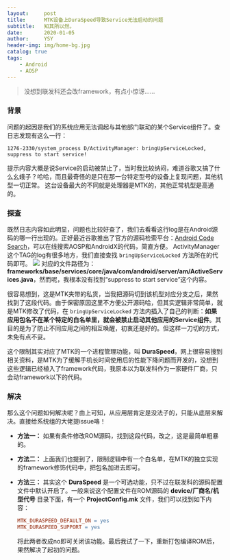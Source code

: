 ```yaml
---
layout:     post
title:      MTK设备上DuraSpeed导致Service无法启动的问题
subtitle:   知其所以然。
date:       2020-01-05
author:     YSY
header-img: img/home-bg.jpg
catalog: true
tags:
    - Android
    - AOSP
---
```


> 没想到联发科还会改framework，有点小惊讶……

### 背景

问题的起因是我们的系统应用无法调起与其他部门联动的某个Service组件了。查日志发现有这么一行：

```shell
1276-2330/system_process D/ActivityManager: bringUpServiceLocked, suppress to start service!
```

提示内容大概是说Service的启动被禁止了，当时我比较纳闷，难道谷歌又搞了什么幺蛾子？哈哈，而且最奇怪的是只在那一台特定型号的设备上复现问题，其他机型一切正常。
这台设备最大的不同就是处理器是MTK的，其他正常机型是高通的。

### 探查

既然日志内容如此明显，问题也比较好查了，我们去看看这行log是在Android源码的哪一行出现的。正好最近谷歌推出了官方的源码检索平台：[Android Code Search](https://cs.android.com/)，可以在线搜索AOSP和AndroidX的代码，简直方便。
ActivityManager这个TAG的log有很多地方，我们直接查找 `bringUpServiceLocked` 方法所在的代码即可。
![](https://blog.ysy950803.top/img/posts/5adaf90015557b67489f4c1393743436.webp)
对应的文件路径为：**frameworks/base/services/core/java/com/android/server/am/ActiveServices.java**，然而呢，我根本没有找到“suppress to start service”这个内容。

很容易想到，这是MTK夹带的私货，当我把源码切到该机型对应分支之后，果然找到了这段代码。由于保密原因这里不方便公开源码哈，但其实逻辑非常简单，就是MTK修改了代码，在 ``bringUpServiceLocked`` 方法内插入了自己的判断：**如果应用包名不在某个特定的白名单里，就会被禁止启动其他应用的Service组件**。其目的是为了防止不同应用之间的相互唤醒，初衷还是好的。但这样一刀切的方式，未免有点不妥。

这个限制其实对应了MTK的一个进程管理功能，叫 **DuraSpeed**，网上很容易搜到相关资料，是MTK为了缓解手机长时间使用后的性能下降问题而开发的，没想到这些逻辑已经植入了framework代码，我原本以为联发科作为一家硬件厂商，只会动framework以下的代码。

### 解决

那么这个问题如何解决呢？由上可知，从应用层肯定是没法子的，只能从底层来解决。直接给系统组的大佬提issue咯！

- **方法一：** 如果有条件修改ROM源码，找到这段代码，改之，这是最简单粗暴的。

- **方法二：** 上面我们也提到了，限制逻辑中有一个白名单，在MTK的独立实现的framework修饰代码中，把包名加进去即可。

- **方法三：** 其实这个 **DuraSpeed** 是一个可选功能，只不过在联发科的源码配置文件中默认开启了。一般来说这个配置文件在ROM源码的 **device/厂商名/机型代号** 目录下面，有一个 **ProjectConfig.mk** 文件，我们可以找到如下内容：

  ```makefile
  MTK_DURASPEED_DEFAULT_ON = yes
  MTK_DURASPEED_SUPPORT = yes
  ```

  将此两者改成no即可关闭该功能。最后我试了一下，重新打包编译ROM后，果然解决了起初的问题。
